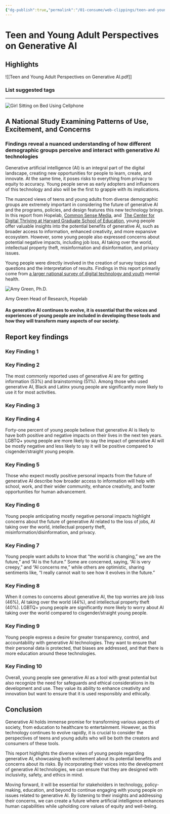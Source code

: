 ```yaml
---
{"dg-publish":true,"permalink":"/01-consume/web-clippings/teen-and-young-adult-perspectives-on-generative-ai/","title":"Teen and Young Adult Perspectives on Generative AI","tags":["teens","ai"]}
---
```


# Teen and Young Adult Perspectives on Generative AI
## Highlights

![[Teen and Young Adult Perspectives on Generative AI.pdf]]


### List suggested tags

---
![Girl Sitting on Bed Using Cellphone](https://hopelab.org/_next/image?url=https%3A%2F%2Fassets.hopelab.org%2Fwp-content%2Fuploads%2F2025%2F03%2Fpexels-cottonbro-6593913-1024x682.jpg&w=3840&q=75)

## A National Study Examining Patterns of Use, Excitement, and Concerns

### Findings reveal a nuanced understanding of how different demographic groups perceive and interact with generative AI technologies

Generative artificial intelligence (AI) is an integral part of the digital landscape, creating new opportunities for people to learn, create, and innovate. At the same time, it poses risks to everything from privacy to equity to accuracy. Young people serve as early adopters and influencers of this technology and also will be the first to grapple with its implications.

The nuanced views of teens and young adults from diverse demographic groups are extremely important in considering the future of generative AI and the programs, policies, and design features this new technology brings. In this report from Hopelab, [Common Sense Media](https://www.commonsensemedia.org/), and  [The Center for Digital Thriving at Harvard Graduate School of Education](https://digitalthriving.gse.harvard.edu/), young people offer valuable insights into the potential benefits of generative AI, such as broader access to information, enhanced creativity, and more expansive ecosystem. However, some young people also expressed concerns about potential negative impacts, including job loss, AI taking over the world, intellectual property theft, misinformation and disinformation, and privacy issues.

Young people were directly involved in the creation of survey topics and questions and the interpretation of results. Findings in this report primarily come from [a larger national survey of digital technology and youth](https://hopelab.org/2024-national-survey/) mental health.

![Amy Green, Ph.D.](https://hopelab.org/_next/image?url=https%3A%2F%2Fassets.hopelab.org%2Fwp-content%2Fuploads%2F2025%2F03%2FAmy-681x1024.jpg&w=3840&q=75)

Amy Green Head of Research, Hopelab

#### As generative AI continues to evolve, it is essential that the voices and experiences of young people are included in developing these tools and how they will transform many aspects of our society.

## Report key findings

### Key Finding 1

### Key Finding 2

The most commonly reported uses of generative AI are for getting information (53%) and brainstorming (51%). Among those who used generative AI, Black and Latinx young people are significantly more likely to use it for most activities.

### Key Finding 3

### Key Finding 4

Forty-one percent of young people believe that generative AI is likely to have both positive and negative impacts on their lives in the next ten years. LGBTQ+ young people are more likely to say the impact of generative AI will be mostly negative and less likely to say it will be positive compared to cisgender/straight young people.

### Key Finding 5

Those who expect mostly positive personal impacts from the future of generative AI describe how broader access to information will help with school, work, and their wider community, enhance creativity, and foster opportunities for human advancement.

### Key Finding 6

Young people anticipating mostly negative personal impacts highlight concerns about the future of generative AI related to the loss of jobs, AI taking over the world, intellectual property theft, misinformation/disinformation, and privacy.

### Key Finding 7

Young people want adults to know that “the world is changing,” we are the future,” and “AI is the future.” Some are concerned, saying, “AI is very creepy,” and “AI concerns me,” while others are optimistic, sharing sentiments like, “I really cannot wait to see how it evolves in the future.”



### Key Finding 8

When it comes to concerns about generative AI, the top worries are job loss (46%), AI taking over the world (44%), and intellectual property theft (40%). LGBTQ+ young people are significantly more likely to worry about AI taking over the world compared to cisgender/straight young people.

### Key Finding 9

Young people express a desire for greater transparency, control, and accountability with generative AI technologies. They want to ensure that their personal data is protected, that biases are addressed, and that there is more education around these technologies.

### Key Finding 10

Overall, young people see generative AI as a tool with great potential but also recognize the need for safeguards and ethical considerations in its development and use. They value its ability to enhance creativity and innovation but want to ensure that it is used responsibly and ethically.

## Conclusion

Generative AI holds immense promise for transforming various aspects of society, from education to healthcare to entertainment. However, as this technology continues to evolve rapidly, it is crucial to consider the perspectives of teens and young adults who will be both the creators and consumers of these tools.

This report highlights the diverse views of young people regarding generative AI, showcasing both excitement about its potential benefits and concerns about its risks. By incorporating their voices into the development of generative AI technologies, we can ensure that they are designed with inclusivity, safety, and ethics in mind.

Moving forward, it will be essential for stakeholders in technology, policy-making, education, and beyond to continue engaging with young people on issues related to generative AI. By listening to their insights and addressing their concerns, we can create a future where artificial intelligence enhances human capabilities while upholding core values of equity and well-being.